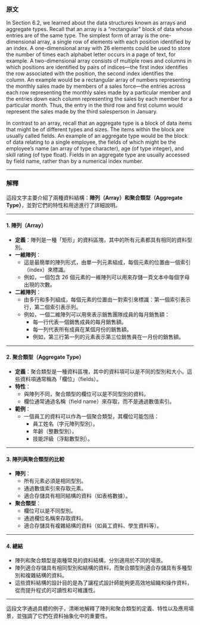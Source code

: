 ### 原文

In Section 6.2, we learned about the data structures known as arrays and aggregate types. Recall that an array is a “rectangular” block of data whose entries are of the same type. The simplest form of array is the one-dimensional array, a single row of elements with each position identified by an index. A one-dimensional array with 26 elements could be used to store the number of times each alphabet letter occurs in a page of text, for example. A two-dimensional array consists of multiple rows and columns in which positions are identified by pairs of indices—the first index identifies the row associated with the position, the second index identifies the column. An example would be a rectangular array of numbers representing the monthly sales made by members of a sales force—the entries across each row representing the monthly sales made by a particular member and the entries down each column representing the sales by each member for a particular month. Thus, the entry in the third row and first column would represent the sales made by the third salesperson in January.

In contrast to an array, recall that an aggregate type is a block of data items that might be of different types and sizes. The items within the block are usually called fields. An example of an aggregate type would be the block of data relating to a single employee, the fields of which might be the employee’s name (an array of type character), age (of type integer), and skill rating (of type float). Fields in an aggregate type are usually accessed by field name, rather than by a numerical index number.

---

### 解釋

這段文字主要介紹了兩種資料結構：**陣列（Array）**和**聚合類型（Aggregate Type）**，並對它們的特性和用途進行了詳細說明。

---

#### 1. **陣列（Array）**
   - **定義**：陣列是一種「矩形」的資料區塊，其中的所有元素都具有相同的資料型別。
   - **一維陣列**：
     - 這是最簡單的陣列形式，由單一列元素組成，每個元素的位置由一個索引（index）來標識。
     - 例如，一個包含 26 個元素的一維陣列可以用來存儲一頁文本中每個字母出現的次數。
   - **二維陣列**：
     - 由多行和多列組成，每個元素的位置由一對索引來標識：第一個索引表示行，第二個索引表示列。
     - 例如，一個二維陣列可以用來表示銷售團隊成員的每月銷售額：
       - 每一行代表一個銷售成員的每月銷售額。
       - 每一列代表所有成員在某個月份的銷售額。
       - 例如，第三行第一列的元素表示第三位銷售員在一月份的銷售額。

---

#### 2. **聚合類型（Aggregate Type）**
   - **定義**：聚合類型是一種資料區塊，其中的資料項可以是不同的型別和大小。這些資料項通常稱為「欄位」（fields）。
   - **特性**：
     - 與陣列不同，聚合類型的欄位可以是不同型別的資料。
     - 欄位通常通過名稱（field name）來存取，而不是通過數值索引。
   - **範例**：
     - 一個員工的資料可以作為一個聚合類型，其欄位可能包括：
       - 員工姓名（字元陣列型別）。
       - 年齡（整數型別）。
       - 技能評級（浮點數型別）。

---

#### 3. **陣列與聚合類型的比較**
   - **陣列**：
     - 所有元素必須是相同型別。
     - 通過數值索引來存取元素。
     - 適合存儲具有相同結構的資料（如表格數據）。
   - **聚合類型**：
     - 欄位可以是不同型別。
     - 通過欄位名稱來存取資料。
     - 適合存儲具有複雜結構的資料（如員工資料、學生資料等）。

---

#### 4. **總結**
   - 陣列和聚合類型是兩種常見的資料結構，分別適用於不同的場景。
   - 陣列適合存儲具有相同型別和結構的資料，而聚合類型則適合存儲具有多種型別和複雜結構的資料。
   - 這些資料結構的設計目的是為了讓程式設計師能夠更高效地組織和操作資料，從而提升程式的可讀性和可維護性。

---

這段文字通過具體的例子，清晰地解釋了陣列和聚合類型的定義、特性以及應用場景，並強調了它們在資料抽象化中的重要性。